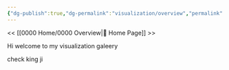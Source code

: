 ```yaml
---
{"dg-publish":true,"dg-permalink":"visualization/overview","permalink":"/visualization/overview/","title":"Data Visualization Overview","dgShowLocalGraph":true,"dgEnableSearch":true,"noteIcon":""}
---
```


<< [[0000 Home/0000 Overview\|🏡 Home Page]] >>

Hi welcome to my visualization galeery

check king ji